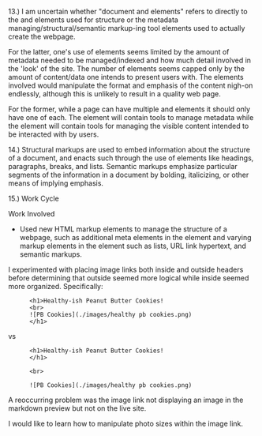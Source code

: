 

13.) I am uncertain whether "document <head> and <body> elements" refers to directly to the <head> and <body> elements used for structure or the metadata managing/structural/semantic markup-ing tool elements used to actually create the webpage.

For the latter, one's use of <head> elements seems limited by the amount of metadata needed to be managed/indexed and how much detail involved in the 'look' of the site. The number of <body> elements seems capped only by the amount of content/data one intends to present users with. The <body> elements involved would manipulate the format and emphasis of the content nigh-on endlessly, although this is unlikely to result in a quality web page.

For the former, while a page can have multiple <head> and <body> elements it should only have one of each. The <head> element will contain tools to manage metadata while the <body> element will contain tools for managing the visible content intended to be interacted with by users.

14.) Structural markups are used to embed information about the structure of a document, and enacts such through the use of elements like headings, paragraphs, breaks, and lists. Semantic markups emphasize particular segments of the information in a document by bolding, italicizing, or other means of implying emphasis.

15.) Work Cycle

Work Involved
  - Used new HTML markup elements to manage the structure of a webpage, such as additional meta elements in the <head> element and varying markup elements in the <body> element such as lists, URL link hypertext, and semantic markups.

I experimented with placing image links both inside and outside headers before determining that outside seemed more logical while inside seemed more organized. Specifically:

          <h1>Healthy-ish Peanut Butter Cookies!
          <br>
          ![PB Cookies](./images/healthy pb cookies.png)
          </h1>

  vs

          <h1>Healthy-ish Peanut Butter Cookies!
          </h1>

          <br>

          ![PB Cookies](./images/healthy pb cookies.png)

A reoccurring problem was the image link not displaying an image in the markdown preview but not on the live site.

I would like to learn how to manipulate photo sizes within the image link.
